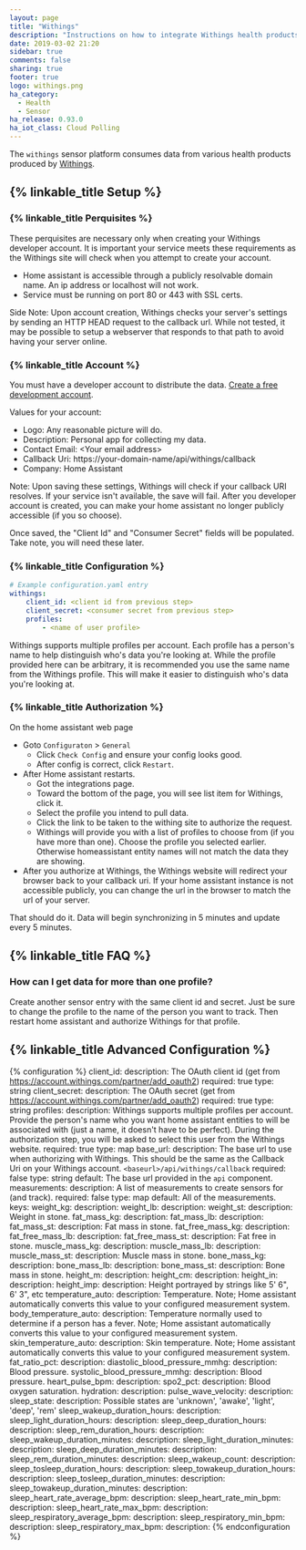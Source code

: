 ```yaml
---
layout: page
title: "Withings"
description: "Instructions on how to integrate Withings health products within Home Assistant."
date: 2019-03-02 21:20
sidebar: true
comments: false
sharing: true
footer: true
logo: withings.png
ha_category: 
  - Health
  - Sensor
ha_release: 0.93.0
ha_iot_class: Cloud Polling
---
```


The `withings` sensor platform consumes data from various health products produced by [Withings](https://www.withings.com).

## {% linkable_title Setup %}

### {% linkable_title Perquisites %}

These perquisites are necessary only when creating your Withings developer account. It is important your service meets these requirements as the Withings site will check when you attempt to create your account.

- Home assistant is accessible through a publicly resolvable domain name. An ip address or localhost will not work.
- Service must be running on port 80 or 443 with SSL certs.

Side Note: Upon account creation, Withings checks your server's settings by sending an HTTP HEAD request to the callback url. While not tested, it may be possible to setup a webserver that responds to that path to avoid having your server online.

### {% linkable_title Account %}

You must have a developer account to distribute the data. [Create a free development account](https://account.withings.com/partner/add_oauth2). 

Values for your account:

- Logo: Any reasonable picture will do.
- Description: Personal app for collecting my data.
- Contact Email: \<Your email address>
- Callback Uri: https://your-domain-name/api/withings/callback
- Company: Home Assistant

Note: Upon saving these settings, Withings will check if your callback URI resolves. If your service isn't available, the save will fail. After you developer account is created, you can make your home assistant no longer publicly accessible (if you so choose).

Once saved, the "Client Id" and "Consumer Secret" fields will be populated. Take note, you will need these later.

### {% linkable_title Configuration %}

```yaml
# Example configuration.yaml entry
withings:
    client_id: <client id from previous step>
    client_secret: <consumer secret from previous step>
    profiles:
        - <name of user profile>
```

Withings supports multiple profiles per account. Each profile has a person's name to help distinguish who's data you're looking at. While the profile provided here can be arbitrary, it is recommended you use the same name from the Withings profile. This will make it easier to distinguish who's data you're looking at.

### {% linkable_title Authorization %}

On the home assistant web page
- Goto `Configuraton` > `General`
  - Click `Check Config` and ensure your config looks good.
  - After config is correct, click `Restart`.
- After Home assistant restarts.
  - Got the integrations page.
  - Toward the bottom of the page, you will see list item for Withings, click it.
  - Select the profile you intend to pull data.
  - Click the link to be taken to the withing site to authorize the request.
  - Withings will provide you with a list of profiles to choose from (if you have more than one). Choose the profile
  you selected earlier. Otherwise homeassistant entity names will not match the data they are showing.
- After you authorize at Withings, the Withings website will redirect your browser back to your callback uri.
If your home assistant instance is not accessible publicly, you can change the url in the browser to match the 
url of your server.

That should do it. Data will begin synchronizing in 5 minutes and update every 5 minutes.

## {% linkable_title FAQ %}

### How can I get data for more than one profile?

Create another sensor entry with the same client id and secret. Just be sure to change the profile to the name of the person you want to track. Then restart home assistant and authorize Withings for that profile.

## {% linkable_title Advanced Configuration %}

{% configuration %}
client_id:
  description: The OAuth client id (get from https://account.withings.com/partner/add_oauth2)
  required: true
  type: string
client_secret:
  description: The OAuth secret (get from https://account.withings.com/partner/add_oauth2)
  required: true
  type: string
profiles:
  description: Withings supports multiple profiles per account. Provide the person's name who you want home assistant entities to will be associated with (just a name, it doesn't have to be perfect). During the authorization step, you will be asked to select this user from the Withings website.
  required: true
  type: map
base_url:
  description: The base url to use when authorizing with Withings. This should be the same as the Callback Uri on your Withings account. `<baseurl>/api/withings/callback`
  required: false
  type: string
  default: The base url provided in the `api` component.
measurements:
  description: A list of measurements to create sensors for (and track).
  required: false
  type: map
  default: All of the measurements.
  keys:
    weight_kg:
      description:
    weight_lb:
      description:
    weight_st:
      description: Weight in stone.
    fat_mass_kg:
      description:
    fat_mass_lb:
      description:
    fat_mass_st:
      description: Fat mass in stone.
    fat_free_mass_kg:
      description:
    fat_free_mass_lb:
      description:
    fat_free_mass_st:
      description: Fat free in stone.
    muscle_mass_kg:
      description:
    muscle_mass_lb:
      description:
    muscle_mass_st:
      description: Muscle mass in stone.
    bone_mass_kg:
      description:
    bone_mass_lb:
      description:
    bone_mass_st:
      description: Bone mass in stone.
    height_m:
      description:
    height_cm:
      description:
    height_in:
      description:
    height_imp:
      description: Height portrayed by strings like 5' 6", 6' 3", etc
    temperature_auto:
      description: Temperature. Note; Home assistant automatically converts this value to your configured measurement system.
    body_temperature_auto:
      description: Temperature normally used to determine if a person has a fever. Note; Home assistant automatically converts this value to your configured measurement system.
    skin_temperature_auto:
      description: Skin temperature. Note; Home assistant automatically converts this value to your configured measurement system.
    fat_ratio_pct:
      description:
    diastolic_blood_pressure_mmhg:
      description: Blood pressure.
    systolic_blood_pressure_mmhg:
      description: Blood pressure.
    heart_pulse_bpm:
      description:
    spo2_pct:
      description: Blood oxygen saturation.
    hydration:
      description:
    pulse_wave_velocity:
      description:
    sleep_state:
      description: Possible states are 'unknown', 'awake', 'light', 'deep', 'rem'
    sleep_wakeup_duration_hours:
      description:
    sleep_light_duration_hours:
      description:
    sleep_deep_duration_hours:
      description:
    sleep_rem_duration_hours:
      description:
    sleep_wakeup_duration_minutes:
      description:
    sleep_light_duration_minutes:
      description:
    sleep_deep_duration_minutes:
      description:
    sleep_rem_duration_minutes:
      description:
    sleep_wakeup_count:
      description:
    sleep_tosleep_duration_hours:
      description:
    sleep_towakeup_duration_hours:
      description:
    sleep_tosleep_duration_minutes:
      description:
    sleep_towakeup_duration_minutes:
      description:
    sleep_heart_rate_average_bpm:
      description:
    sleep_heart_rate_min_bpm:
      description:
    sleep_heart_rate_max_bpm:
      description:
    sleep_respiratory_average_bpm:
      description:
    sleep_respiratory_min_bpm:
      description:
    sleep_respiratory_max_bpm:
      description:
{% endconfiguration %}
